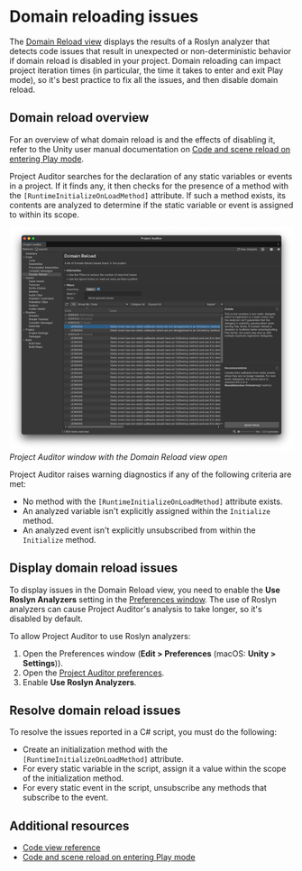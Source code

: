 # Domain reloading issues

The [Domain Reload view](code-view-reference.md#domain-reload-view) displays the results of a Roslyn analyzer that detects code issues that result in unexpected or non-deterministic behavior if domain reload is disabled in your project. Domain reloading can impact project iteration times (in particular, the time it takes to enter and exit Play mode), so it's best practice to fix all the issues, and then disable domain reload.


## Domain reload overview

For an overview of what domain reload is and the effects of disabling it, refer to the Unity user manual documentation on [Code and scene reload on entering Play mode](xref:um-code-reloading-editor).

Project Auditor searches for the declaration of any static variables or events in a project. If it finds any, it then checks for the presence of a method with the `[RuntimeInitializeOnLoadMethod]` attribute. If such a method exists, its contents are analyzed to determine if the static variable or event is assigned to within its scope.

![](images/domain-reload-view.png)<br/>_Project Auditor window with the Domain Reload view open_

Project Auditor raises warning diagnostics if any of the following criteria are met:

* No method with the `[RuntimeInitializeOnLoadMethod]` attribute exists.
* An analyzed variable isn't explicitly assigned within the `Initialize` method.
* An analyzed event isn't explicitly unsubscribed from within the `Initialize` method.

## Display domain reload issues

To display issues in the Domain Reload view, you need to enable the **Use Roslyn Analyzers** setting in the [Preferences window](project-auditor-settings-reference.md). The use of Roslyn analyzers can cause Project Auditor's analysis to take longer, so it's disabled by default.

To allow Project Auditor to use Roslyn analyzers:

1. Open the Preferences window (**Edit > Preferences** (macOS: **Unity > Settings**)).
1. Open the [Project Auditor preferences](project-auditor-settings-reference.md#preferences-reference).
1. Enable **Use Roslyn Analyzers**.

## Resolve domain reload issues

To resolve the issues reported in a C# script, you must do the following:

* Create an initialization method with the `[RuntimeInitializeOnLoadMethod]` attribute.
* For every static variable in the script, assign it a value within the scope of the initialization method.
* For every static event in the script, unsubscribe any methods that subscribe to the event.

## Additional resources

* [Code view reference](code-view-reference.md)
* [Code and scene reload on entering Play mode](xref:um-code-reloading-editor)